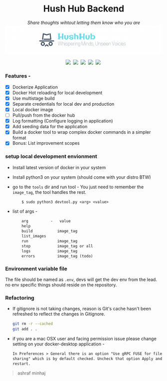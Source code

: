 <div align="center">

# Hush Hub Backend
*Share thoughts wihtout letting them know who you are*
![banner](docs/banner.png)

![](https://img.shields.io/badge/License-MIT%20License-red?style=plastic&logo=mit)&nbsp;
![](https://img.shields.io/badge/Platform-Linux-black?labelColor=black&style=plastic&logo=linux)&nbsp;
![](https://img.shields.io/badge/Python-3.10-blue?style=plastic&logo=python)&nbsp;
![](https://img.shields.io/badge/docker--blue?style=plastic&logo=docker)&nbsp;
![](https://img.shields.io/badge/Docker%20Compose-3.8-blue?style=plastic&logo=docker)&nbsp;
</div>

### Features -
- [x] Dockerize Application 
- [x] Docker Hot reloading for local development 
- [x] Use multistage build 
- [x] Separate credentials for local dev and production 
- [x] Local docker image 
- [ ] Pull/push from the docker hub 
- [x] Log formatting (Configure logging in application) 
- [x] Add seeding data for the application 
- [x] Build a docker tool to wrap complex docker commands in a simpler format 
- [x] Bonus: List improvement scopes

### setup local development envionment 
- Install latest version of docker in your system
- Install python3 on your system (should come with your distro BTW)

- go to the `tools` dir and run tool - 
  You just need to remember the `image_tag`, the tool handles the rest.
    ```
        $ sudo python3 devtool.py <arg> <value>
    ```

- list of args -
    ``` 
        arg          -   value
        help       
        build           image_tag 
        list_images 
        run             image_tag 
        stop            image_tag or all
        logs            image_tag
        errors          image_tag (todo)
    ```

### Environment variable file
The file should be named as `.env`, devs will get the dev env from the lead. no env specific things should reside on the repository.

### Refactoring
- If gitignore is not taking changes, reason is Git's cache hasn't been refreshed to reflect the changes in Gitignore.

    ```bash
    git rm -r --cached
    git add . .
    ```

- if you are a mac OSX user and facing permission issue please change setting on your docker-desktop application - 

    ```
    In Preferences > General there is an option "Use gRPC FUSE for file sharing" which is by default checked. Uncheck that option Apply and restart.
    ```

> ashraf minhaj